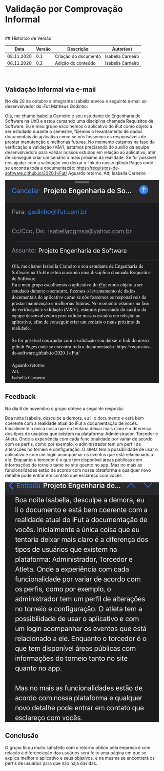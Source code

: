 # Validação por Comprovação Informal
 <br>
## Histórico de Versão
<table class="table table-striped border">
    <thead>
        <th>Data</th> 
        <th>Versão </th> 
        <th>Descrição</th> 
        <th>Autor(es)</th>
    </thead>
    <tbody>
        <tr>
            <td> 08.11.2020 </td>
            <td>  0.1   </td>
            <td> Criação do documento</td>
            <td> Isabella Carneiro </td>
        </tr>
		<tr>
            <td> 08.11.2020 </td>
            <td>  0.2   </td>
            <td> Adição do conteúdo</td>
            <td> Isabella Carneiro </td>
        </tr>
    </tbody>
</table>
<br>


## Validação Informal via e-mail

No dia 29 de outubro a integrante Isabella enviou o seguinte e-mail ao desenvolvedor do iFut Matheus Godinho:

Olá, me chamo Isabella Carneiro e sou estudante de Engenharia de Software na UnB e estou cursando uma disciplina chamada Requisitos de Software.
Eu e meu grupo escolhemos o aplicativo do iFut como objeto a ser estudado durante o semestre, fizemos o levantamento de dados documentais do aplicativo como se nós fossemos os responsáveis de prestar manutenção e melhorias futuras. No momento estamos na fase de verificação e validação (V&V), estamos precisando do auxílio da equipe desenvolvedora para validar nossos estudos em relação ao aplicativo, afim de conseguir criar um cenário o mais próximo da realidade.
Se for possível nos ajudar com a validação vou deixar o link do nosso github Pages onde se encontra toda a documentação: https://requisitos-de-software.github.io/2020.1-iFut/
Aguardo retorno.
Att, 
Isabella Carneiro


<img src="../../images/questionamento.jpg"> 

## Feedback

No dia 6 de novembro o grupo obteve a seguinte resposta:

Boa noite Isabella, desculpe a demora, eu li o documento e está bem coerente com a realidade atual do iFut a documentação de vocês. 
Inicialmente a única coisa que eu tentaria deixar mais claro é a diferença dos tipos de usuários que existem na plataforma: Administrador, Torcedor e Atleta. 
Onde a experiência com cada funcionalidade por variar de acordo com os perfis, como por exemplo, o administrador tem um perfil de alterações no torneio e configuração. 
O atleta tem a possibilidade de usar o aplicativo e com um login acompanhar os eventos que está relacionado a ele. Enquanto o torcedor é o que tem disponível áreas públicas com informações do torneio tanto no site quanto no app.
Mas no mais as funcionalidades estão de acordo com nossa plataforma e qualquer novo detalhe pode entrar em contato que esclareço com vocês. 

<img src="../../images/questionamento_resposta.jpg"> 

## Conclusão

O grupo ficou muito satisfeito com o retorno obtido pela empresa e com relação à diferenciação dos usuários será feito uma página em que se explica melhor o aplicativo e seus objetivos, e na mesma se encontrará os perfis de usuários para que não haja dúvidas.
